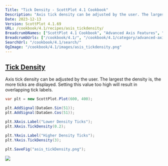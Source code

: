 ```yaml
---
Title: "Tick Density - ScottPlot 4.1 Cookbook"
Description: "Axis tick density can be adjusted by the user. The largest the density is, the more ticks are displayed. Setting this value too high will result in overlapping tick labels."
Date: 2023-12-13
Version: ScottPlot 4.1.69
URL: /cookbook/4.1/recipes/asis_tickdensity/
BreadcrumbNames: ["ScottPlot 4.1 Cookbook", "Advanced Axis Features", "Tick Density"]
BreadcrumbUrls: ["/cookbook/4.1/", "/cookbook/4.1/category/advanced-axis-features", "/cookbook/4.1/recipes/asis_tickdensity/"]
SearchUrl: "/cookbook/4.1/search/"
OgImage: "/cookbook/4.1/images/asis_tickdensity.png"
---
```


<h2><a id='tick-density' href='/cookbook/4.1/recipes/asis_tickdensity/'>Tick Density</a></h2>

Axis tick density can be adjusted by the user. The largest the density is, the more ticks are displayed. Setting this value too high will result in overlapping tick labels.

```cs
var plt = new ScottPlot.Plot(600, 400);

plt.AddSignal(DataGen.Sin(51));
plt.AddSignal(DataGen.Cos(51));

plt.XAxis.Label("Lower Density Ticks");
plt.XAxis.TickDensity(0.2);

plt.YAxis.Label("Higher Density Ticks");
plt.YAxis.TickDensity(3);

plt.SaveFig("asis_tickDensity.png");
```

<img src='../../images/asis_tickdensity.png' class='d-block mx-auto my-5' />


